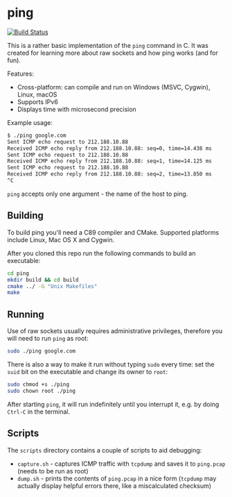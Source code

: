 ping
====

[![Build Status][build_status]][build]

This is a rather basic implementation of the `ping` command in C. It was
created for learning more about raw sockets and how ping works (and for fun).

Features:

* Cross-platform: can compile and run on Windows (MSVC, Cygwin), Linux, macOS
* Supports IPv6
* Displays time with microsecond precision

Example usage:

```sh
$ ./ping google.com
Sent ICMP echo request to 212.188.10.88
Received ICMP echo reply from 212.188.10.88: seq=0, time=14.438 ms
Sent ICMP echo request to 212.188.10.88
Received ICMP echo reply from 212.188.10.88: seq=1, time=14.125 ms
Sent ICMP echo request to 212.188.10.88
Received ICMP echo reply from 212.188.10.88: seq=2, time=13.850 ms
^C
```

`ping` accepts only one argument - the name of the host to ping.

Building
--------

To build ping you'll need a C89 compiler and CMake. Supported platforms include
Linux, Mac OS X and Cygwin.

After you cloned this repo run the following commands to build an executable:

```sh
cd ping
mkdir build && cd build
cmake ../ -G "Unix Makefiles"
make
```

Running
-------

Use of raw sockets usually requires administrative privileges, therefore you
will need to run `ping` as root:

```sh
sudo ./ping google.com
```

There is also a way to make it run without typing `sudo` every time: set the
`suid` bit on the executable and change its owner to `root`:

```sh
sudo chmod +s ./ping
sudo chown root ./ping
```

After starting `ping`, it will run indefinitely until you interrupt it, e.g.
by doing `Ctrl-C` in the terminal.

Scripts
-------

The `scripts` directory contains a couple of scripts to aid debugging:

* `capture.sh` - captures ICMP traffic with `tcpdump` and saves it to
  `ping.pcap` (needs to be run as root)
* `dump.sh` - prints the contents of `ping.pcap` in a nice form (`tcpdump`
   may actually display helpful errors there, like a miscalculated checksum)

[build]: https://travis-ci.org/sryze/ping
[build_status]: https://travis-ci.org/sryze/ping.svg?branch=master
